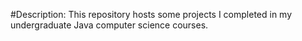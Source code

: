 #Description:
This repository hosts some projects I completed in my undergraduate Java computer science courses. 
